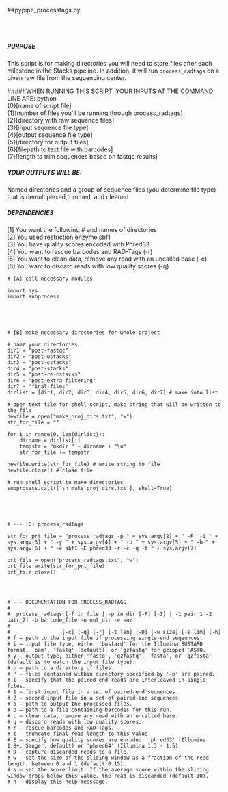 ##pypipe_processtags.py 

<br><br>
##### PURPOSE
This script is for making directories you will need to store files after each milestone in the Stacks pipeline. In addition, it will run ``process_radtags`` on a given raw file from the sequencing center.


#####WHEN RUNNING THIS SCRIPT, YOUR INPUTS AT THE COMMAND LINE ARE:
python  
{0}[name of script file]
<br>{1}[number of files you'll be running through process_radtags]
<br>{2}[directory with raw sequence files]
<br>{3}[input sequence file type]
<br>{4}[output sequence file type]
<br>{5}[directory for output files]
<br>{6}[filepath to text file with barcodes]
<br>{7}[length to trim sequences based on fastqc results]

##### YOUR OUTPUTS WILL BE:
Named directories and a group of sequence files (you determine file type) that is demultiplexed,trimmed, and cleaned

##### DEPENDENCIES
[1] You want the following # and names of directories
<br>[2] You used restriction enzyme sbf1
<br>[3] You have quality scores encoded with Phred33
<br>[4] You want to rescue barcodes and RAD-Tags (-r)
<br>[5] You want to clean data, remove any read with an uncalled base (-c)
<br>[6] You want to discard reads with low quality scores (-q)

```
# [A] call necessary modules

import sys
import subprocess





# [B] make necessary directories for whole project

# name your directories
dir1 = "post-fastqc"
dir2 = "post-ustacks"
dir3 = "post-cstacks"
dir4 = "post-stacks"
dir5 = "post-re-cstacks"
dir6 = "post-extra-filtering"
dir7 = "final-files"
dirlist = [dir1, dir2, dir3, dir4, dir5, dir6, dir7] # make into list

# open text file for shell script, make string that will be written to the file
newfile = open("make_proj_dirs.txt", "w")
str_for_file = ""

for i in range(0, len(dirlist)):
	dirname = dirlist[i]
	tempstr = "mkdir " + dirname + "\n"
	str_for_file += tempstr

newfile.write(str_for_file) # write string to file
newfile.close() # close file

# run shell script to make directories	
subprocess.call(['sh make_proj_dirs.txt'], shell=True)





# --- [C] process_radtags

str_for_prt_file = "process_radtags -p " + sys.argv[2] + " -P  -i " + sys.argv[3] + " -y " + sys.argv[4] + " -o " + sys.argv[5] + " -b " + sys.argv[6] + " -e sbfI -E phred33 -r -c -q -t " + sys.argv[7]

prt_file = open("process_radtags.txt", "w")
prt_file.write(str_for_prt_file)
prt_file.close()




# --- DOCUMENTATION FOR PROCESS_RADTAGS
# 
#  process_radtags [-f in_file | -p in_dir [-P] [-I] | -1 pair_1 -2 pair_2] -b barcode_file -o out_dir -e enz 
# 
#                 [-c] [-q] [-r] [-t len] [-D] [-w size] [-s lim] [-h]
# f — path to the input file if processing single-end seqeunces.
# i — input file type, either 'bustard' for the Illumina BUSTARD format, 'bam', 'fastq' (default), or 'gzfastq' for gzipped FASTQ.
# y — output type, either 'fastq', 'gzfastq', 'fasta', or 'gzfasta' (default is to match the input file type).
# p — path to a directory of files.
# P — files contained within directory specified by '-p' are paired.
# I — specify that the paired-end reads are interleaved in single files.
# 1 — first input file in a set of paired-end sequences.
# 2 — second input file in a set of paired-end sequences.
# o — path to output the processed files.
# b — path to a file containing barcodes for this run.
# c — clean data, remove any read with an uncalled base.
# q — discard reads with low quality scores.
# r — rescue barcodes and RAD-Tags.
# t — truncate final read length to this value.
# E — specify how quality scores are encoded, 'phred33' (Illumina 1.8+, Sanger, default) or 'phred64' (Illumina 1.3 - 1.5).
# D — capture discarded reads to a file.
# w — set the size of the sliding window as a fraction of the read length, between 0 and 1 (default 0.15).
# s — set the score limit. If the average score within the sliding window drops below this value, the read is discarded (default 10).
# h — display this help messsage.
```


